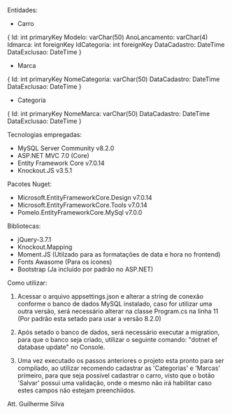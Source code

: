 Entidades:
- Carro

{
  Id: int primaryKey
  Modelo: varChar(50)
  AnoLancamento: varChar(4)
  Idmarca: int foreignKey
  IdCategoria: int foreignKey
  DataCadastro: DateTime
  DataExclusao: DateTime
}

- Marca

{
  Id: int primaryKey
  NomeCategoria: varChar(50)
  DataCadastro: DateTime
  DataExclusao: DateTime
}

- Categoria

{
  Id: int primaryKey
  NomeMarca: varChar(50)
  DataCadastro: DateTime
  DataExclusao: DateTime
}

Tecnologias empregadas:
- MySQL Server Community v8.2.0
- ASP.NET MVC 7.0 (Core)
- Entity Framework Core v7.0.14
- Knockout.JS v3.5.1

Pacotes Nuget:
- Microsoft.EntityFrameworkCore.Design v7.0.14
- Microsoft.EntityFrameworkCore.Tools v7.0.14
- Pomelo.EntityFrameworkCore.MySql v7.0.0

Bibliotecas:
- jQuery-3.7.1
- Knockout.Mapping
- Moment.JS (Utilzado para as formatações de data e hora no frontend)
- Fonts Awasome (Para os icones)
- Bootstrap (Ja incluido por padrão no ASP.NET)

Como utilizar:

1) Acessar o arquivo appsettings.json e alterar a string de conexão conforme o banco de dados MySQL instalado, caso for utilizar uma outra versão, será necessário alterar na classe Program.cs na linha 11 (Por padrão esta setado para usar a versão 8.2.0)

2) Após setado o banco de dados, será necessário executar a migration, para que o banco seja criado, utilizar o seguinte comando: "dotnet ef database update" no Console.

3) Uma vez executado os passos anteriores o projeto esta pronto para ser compilado, ao utilizar recomendo cadastrar as 'Categorias' e 'Marcas' primeiro, para que seja possível cadastrar o carro, visto que o botão 'Salvar' possui uma validação, onde o mesmo não irá habilitar caso estes campos não estejam preenchiidos.

Att. Guilherme Silva
